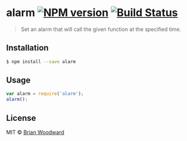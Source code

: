 # alarm [![NPM version](https://badge.fury.io/js/alarm.svg)](https://npmjs.org/package/alarm) [![Build Status](https://travis-ci.org/doowb/alarm.svg?branch=master)](https://travis-ci.org/doowb/alarm)

> Set an alarm that will call the given function at the specified time.

## Installation

```sh
$ npm install --save alarm
```

## Usage

```js
var alarm = require('alarm');
alarm();
```

## License

MIT © [Brian Woodward](https://doowb.com)
